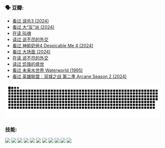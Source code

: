 
### 🗣 豆瓣:

<!-- DOUBAN-ACTIVITIES:START -->
- [看过 误杀3‎ (2024)](https://www.douban.com/doubanapp/dispatch?uri=%2Fstatus%2F4823620523%2F&_i=35700076)
- [看过 大“反”派‎ (2024)](https://www.douban.com/doubanapp/dispatch?uri=%2Fstatus%2F4820505222%2F&_i=35700076)
- [在读 叫魂](https://www.douban.com/doubanapp/dispatch?uri=%2Fstatus%2F4814950378%2F&_i=35700076)
- [读过 说不尽的外交](https://www.douban.com/doubanapp/dispatch?uri=%2Fstatus%2F4814949534%2F&_i=35700076)
- [看过 神偷奶爸4 Despicable Me 4‎ (2024)](https://www.douban.com/doubanapp/dispatch?uri=%2Fstatus%2F4814566827%2F&_i=35700076)
- [看过 大场面‎ (2024)](https://www.douban.com/doubanapp/dispatch?uri=%2Fstatus%2F4814462386%2F&_i=35700076)
- [在读 说不尽的外交](https://www.douban.com/doubanapp/dispatch?uri=%2Fstatus%2F4802539113%2F&_i=35700076)
- [读过 饥饿的盛世](https://www.douban.com/doubanapp/dispatch?uri=%2Fstatus%2F4802538536%2F&_i=35700076)
- [看过 未来水世界 Waterworld‎ (1995)](https://www.douban.com/doubanapp/dispatch?uri=%2Fstatus%2F4800684982%2F&_i=35700076)
- [看过 英雄联盟：双城之战 第二季 Arcane Season 2‎ (2024)](https://www.douban.com/doubanapp/dispatch?uri=%2Fstatus%2F4797922195%2F&_i=35700076)
<!-- DOUBAN-ACTIVITIES:END -->


![Snake animation](https://raw.githubusercontent.com/w940853815/w940853815/output/github-contribution-grid-snake.svg)
### 技能:

<code><img height="32" src="https://cdn.jsdelivr.net/npm/simple-icons@v5/icons/python.svg"></code>
<code><img height="32" src="https://cdn.jsdelivr.net/npm/simple-icons@v5/icons/javascript.svg"></code>
<code><img height="32" src="https://cdn.jsdelivr.net/npm/simple-icons@v5/icons/django.svg"></code>
<code><img height="32" src="https://cdn.jsdelivr.net/npm/simple-icons@v5/icons/flask.svg"></code>
<code><img height="32" src="https://cdn.jsdelivr.net/npm/simple-icons@v5/icons/vuetify.svg"></code>
<code><img height="32" src="https://cdn.jsdelivr.net/npm/simple-icons@v5/icons/git.svg"></code>
<code><img height="32" src="https://cdn.jsdelivr.net/npm/simple-icons@v5/icons/docker.svg"></code>
<code><img height="32" src="https://cdn.jsdelivr.net/npm/simple-icons@v5/icons/postgresql.svg"></code>
<code><img height="32" src="https://cdn.jsdelivr.net/npm/simple-icons@v5/icons/elasticsearch.svg"></code>
<code><img height="32" src="https://cdn.jsdelivr.net/npm/simple-icons@v5/icons/macos.svg"></code>
<code><img height="32" src="https://cdn.jsdelivr.net/npm/simple-icons@v5/icons/linux.svg"></code>
<!--
**w940853815/w940853815** is a ✨ _special_ ✨ repository because its `README.md` (this file) appears on your GitHub profile.

Here are some ideas to get you started:

- 🔭 I’m currently working on ...
- 🌱 I’m currently learning ...
- 👯 I’m looking to collaborate on ...
- 🤔 I’m looking for help with ...
- 💬 Ask me about ...
- 📫 How to reach me: ...
- 😄 Pronouns: ...
- ⚡ Fun fact: ...
-->
